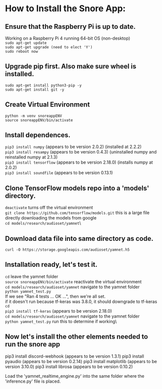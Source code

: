 # How to Install the Snore App:

## Ensure that the Raspberry Pi is up to date.
Working on a Raspberry Pi 4 running 64-bit OS (non-desktop)\
``sudo apt-get update``\
``sudo apt-get upgrade (need to elect 'Y')``\
``sudo reboot now``

## Upgrade pip first. Also make sure wheel is installed.
``sudo apt-get install python3-pip -y``\
``sudo apt-get install git -y``

## Create Virtual Environment
``python -m venv snoreappENV``\
``source snoreappENV/bin/activate``

## Install dependences.
``pip3 install numpy`` (appears to be version 2.0.2) (installed at 2.2.2)\
``pip3 install resampy`` (appears to be version 0.4.3) (uninstalled numpy and reinstalled numpy at 2.1.3)\
``pip3 install tensorflow`` (appears to be version 2.18.0) (installs numpy at 2.0.2)\
``pip3 install soundfile`` (appears to be version 0.13.1)

## Clone TensorFlow models repo into a 'models' directory.
``deactivate`` turns off the virtual environment\
``git clone https://github.com/tensorflow/models.git`` this is a large file directly downloading the models from google\
``cd models/research/audioset/yamnet``\

## Download data file into same directory as code.
``curl -O https://storage.googleapis.com/audioset/yamnet.h5``

## Installation ready, let's test it.
``cd`` leave the yamnet folder\
``source snoreappENV/bin/activate`` reactivate the virtual environment\
``cd models/research/audioset/yamnet`` navigate to the yamnet folder\
``python yamnet_test.py``\
If we see "Ran 4 tests ... OK ...", then we're all set.\
if it doesn't run because tf-keras was 3.8.0, it should downgrade to tf-keras
``cd``\
``pip3 install tf-keras`` (appears to be version 2.18.0)\
``cd models/research/audioset/yamnet`` navigate to the yamnet folder\
``python yamnet_test.py`` run this to determine if working\

## Now let's install the other elements needed to run the snore app
pip3 install discord-webhook (appears to be version 1.3.1)
pip3 install pyaudio (appears to be version 0.2.14)
pip3 install matplotlib (appears to be version 3.10.0)
pip3 install librosa (appears to be version 0.10.2)

Load the 'yamnet_realtime_engine.py' into the same folder where the 'inference.py' file is placed. 
